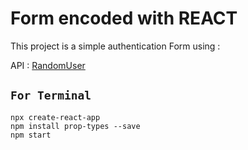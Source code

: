 # Form encoded with REACT

This project is a simple authentication Form using :

API : [RandomUser](https://randomuser.me/)

## `For Terminal`

```shell
npx create-react-app
npm install prop-types --save
npm start
```
